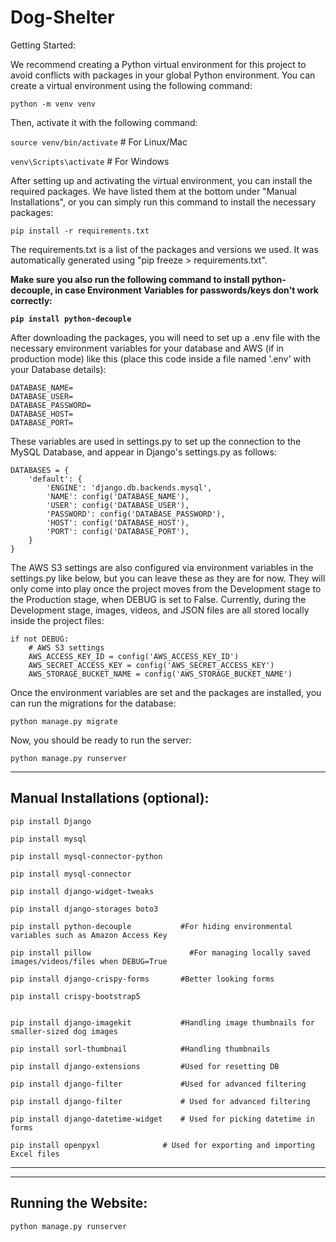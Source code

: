 
# Dog-Shelter
Getting Started:

We recommend creating a Python virtual environment for this project to avoid conflicts with packages in your global Python environment. You can create a virtual environment using the following command:

`python -m venv venv`

Then, activate it with the following command:

`source venv/bin/activate`  # For Linux/Mac

`venv\Scripts\activate`     # For Windows

After setting up and activating the virtual environment, you can install the required packages. We have listed them at the bottom under "Manual Installations", or you can simply run this command to install the necessary packages:

`pip install -r requirements.txt`

The requirements.txt is a list of the packages and versions we used. It was automatically generated using "pip freeze > requirements.txt".

**Make sure you also run the following command to install python-decouple, in case Environment Variables for passwords/keys don't work correctly:**

**`pip install python-decouple`**



After downloading the packages, you will need to set up a .env file with the necessary environment variables for your database and AWS (if in production mode) like this (place this code inside a file named '.env' with your Database details):
```
DATABASE_NAME=
DATABASE_USER=
DATABASE_PASSWORD=
DATABASE_HOST=
DATABASE_PORT=
```

These variables are used in settings.py to set up the connection to the MySQL Database, and appear in Django's settings.py as follows:
```
DATABASES = {
    'default': {
        'ENGINE': 'django.db.backends.mysql',
        'NAME': config('DATABASE_NAME'),
        'USER': config('DATABASE_USER'),
        'PASSWORD': config('DATABASE_PASSWORD'),
        'HOST': config('DATABASE_HOST'),
        'PORT': config('DATABASE_PORT'),
    }
}
```


The AWS S3 settings are also configured via environment variables in the settings.py like below, but you can leave these as they are for now. They will only come into play once the project moves from the Development stage to the Production stage, when DEBUG is set to False. Currently, during the Development stage, images, videos, and JSON files are all stored locally inside the project files:
```
if not DEBUG:
    # AWS S3 settings
    AWS_ACCESS_KEY_ID = config('AWS_ACCESS_KEY_ID')
    AWS_SECRET_ACCESS_KEY = config('AWS_SECRET_ACCESS_KEY')
    AWS_STORAGE_BUCKET_NAME = config('AWS_STORAGE_BUCKET_NAME')
```



Once the environment variables are set and the packages are installed, you can run the migrations for the database:

`python manage.py migrate`

Now, you should be ready to run the server:

`python manage.py runserver`



----------------------------------------
Manual Installations (optional):
----------------------------------------
```
pip install Django

pip install mysql

pip install mysql-connector-python

pip install mysql-connector

pip install django-widget-tweaks

pip install django-storages boto3

pip install python-decouple           #For hiding environmental variables such as Amazon Access Key

pip install pillow		                #For managing locally saved images/videos/files when DEBUG=True

pip install django-crispy-forms	      #Better looking forms

pip install crispy-bootstrap5


pip install django-imagekit           #Handling image thumbnails for smaller-sized dog images

pip install sorl-thumbnail	          #Handling thumbnails

pip install django-extensions 	      #Used for resetting DB

pip install django-filter             #Used for advanced filtering

pip install django-filter             # Used for advanced filtering

pip install django-datetime-widget    # Used for picking datetime in forms

pip install openpyxl		      # Used for exporting and importing Excel files

```


____________________
----------------------------------------
Running the Website:
----------------------------------------
`python manage.py runserver`
